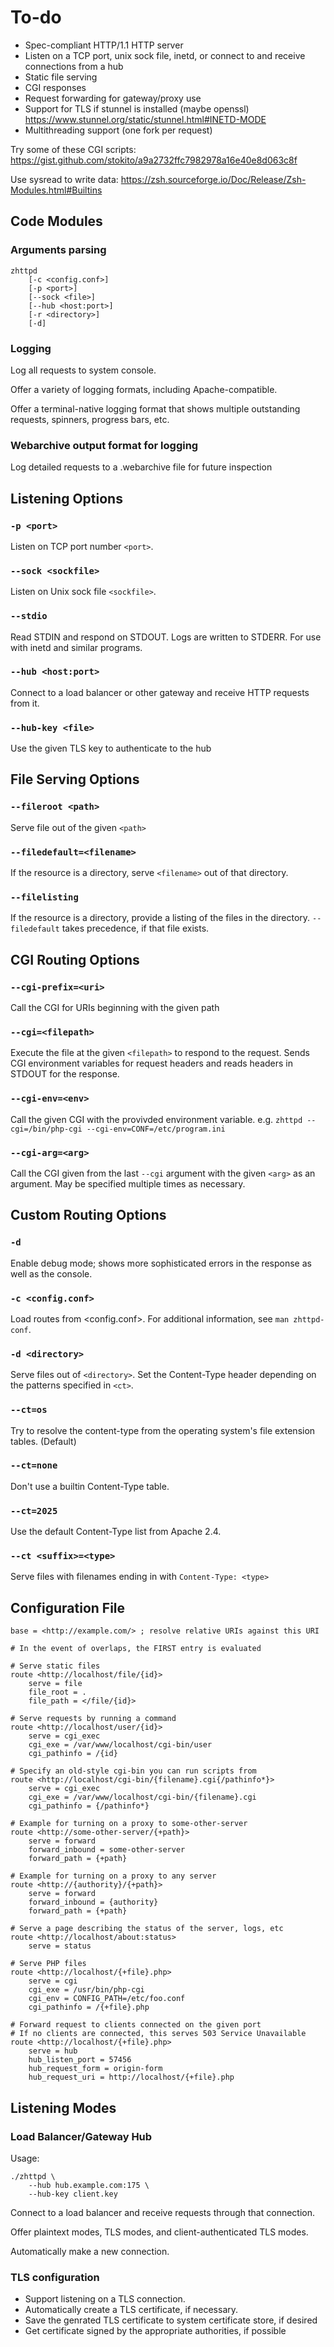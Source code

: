 # To-do

* Spec-compliant HTTP/1.1 HTTP server
* Listen on a TCP port, unix sock file, inetd, or connect to and receive connections from a hub
* Static file serving
* CGI responses
* Request forwarding for gateway/proxy use
* Support for TLS if stunnel is installed (maybe openssl)
	https://www.stunnel.org/static/stunnel.html#INETD-MODE
* Multithreading support (one fork per request)

Try some of these CGI scripts: https://gist.github.com/stokito/a9a2732ffc7982978a16e40e8d063c8f

Use sysread to write data: https://zsh.sourceforge.io/Doc/Release/Zsh-Modules.html#Builtins

## Code Modules

### Arguments parsing

```
zhttpd
	[-c <config.conf>]
	[-p <port>]
	[--sock <file>]
	[--hub <host:port>]
	[-r <directory>]
	[-d]
```

### Logging

Log all requests to system console.

Offer a variety of logging formats, including Apache-compatible.

Offer a terminal-native logging format that shows multiple outstanding requests, spinners, progress bars, etc.

### Webarchive output format for logging

Log detailed requests to a .webarchive file for future inspection

## Listening Options

### `-p <port>`

Listen on TCP port number `<port>`.

### `--sock <sockfile>`

Listen on Unix sock file `<sockfile>`.

### `--stdio`

Read STDIN and respond on STDOUT. Logs are written to STDERR. For use with inetd and similar programs.

### `--hub <host:port>`

Connect to a load balancer or other gateway and receive HTTP requests from it.

### `--hub-key <file>`

Use the given TLS key to authenticate to the hub

## File Serving Options

### `--fileroot <path>`

Serve file out of the given `<path>`

### `--filedefault=<filename>`

If the resource is a directory, serve `<filename>` out of that directory.

### `--filelisting`

If the resource is a directory, provide a listing of the files in the directory. `--filedefault` takes precedence, if that file exists.

## CGI Routing Options

### `--cgi-prefix=<uri>`

Call the CGI for URIs beginning with the given path

### `--cgi=<filepath>`

Execute the file at the given `<filepath>` to respond to the request.
Sends CGI environment variables for request headers and reads headers in STDOUT for the response.

### `--cgi-env=<env>`

Call the given CGI with the provivded environment variable. e.g. `zhttpd --cgi=/bin/php-cgi --cgi-env=CONF=/etc/program.ini`

### `--cgi-arg=<arg>`

Call the CGI given from the last `--cgi` argument with the given `<arg>` as an argument. May be specified multiple times as necessary.

## Custom Routing Options

### `-d`

Enable debug mode; shows more sophisticated errors in the response as well as the console.

### `-c <config.conf>`

Load routes from <config.conf>.
For additional information, see `man zhttpd-conf`.

### `-d <directory>`

Serve files out of `<directory>`.
Set the Content-Type header depending on the patterns specified in `<ct>`.

### `--ct=os`

Try to resolve the content-type from the operating system's file extension tables. (Default)

### `--ct=none`

Don't use a builtin Content-Type table.

### `--ct=2025`

Use the default Content-Type list from Apache 2.4.

### `--ct <suffix>=<type>`

Serve files with filenames ending in <suffix> with `Content-Type: <type>`

## Configuration File

```
base = <http://example.com/> ; resolve relative URIs against this URI

# In the event of overlaps, the FIRST entry is evaluated

# Serve static files
route <http://localhost/file/{id}>
	serve = file
	file_root = .
	file_path = </file/{id}>

# Serve requests by running a command
route <http://localhost/user/{id}>
	serve = cgi_exec
	cgi_exe = /var/www/localhost/cgi-bin/user
	cgi_pathinfo = /{id}

# Specify an old-style cgi-bin you can run scripts from
route <http://localhost/cgi-bin/{filename}.cgi{/pathinfo*}>
	serve = cgi_exec
	cgi_exe = /var/www/localhost/cgi-bin/{filename}.cgi
	cgi_pathinfo = {/pathinfo*}

# Example for turning on a proxy to some-other-server
route <http://some-other-server/{+path}>
	serve = forward
	forward_inbound = some-other-server
    forward_path = {+path}

# Example for turning on a proxy to any server
route <http://{authority}/{+path}>
	serve = forward
	forward_inbound = {authority}
    forward_path = {+path}

# Serve a page describing the status of the server, logs, etc
route <http://localhost/about:status>
	serve = status

# Serve PHP files
route <http://localhost/{+file}.php>
	serve = cgi
	cgi_exe = /usr/bin/php-cgi
	cgi_env = CONFIG_PATH=/etc/foo.conf
	cgi_pathinfo = /{+file}.php

# Forward request to clients connected on the given port
# If no clients are connected, this serves 503 Service Unavailable
route <http://localhost/{+file}.php>
	serve = hub
	hub_listen_port = 57456
	hub_request_form = origin-form
	hub_request_uri = http://localhost/{+file}.php
```

## Listening Modes

### Load Balancer/Gateway Hub

Usage:

```
./zhttpd \
	--hub hub.example.com:175 \
	--hub-key client.key
```

Connect to a load balancer and receive requests through that connection.

Offer plaintext modes, TLS modes, and client-authenticated TLS modes.

Automatically make a new connection.

### TLS configuration

- Support listening on a TLS connection.
- Automatically create a TLS certificate, if necessary.
- Save the genrated TLS certificate to system certificate store, if desired
- Get certificate signed by the appropriate authorities, if possible
